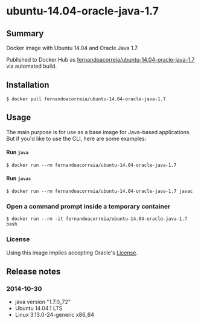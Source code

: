 ubuntu-14.04-oracle-java-1.7
============================


## Summary

Docker image with Ubuntu 14.04 and Oracle Java 1.7.

Published to Docker Hub as [fernandoacorreia/ubuntu-14.04-oracle-java-1.7](https://registry.hub.docker.com/u/fernandoacorreia/ubuntu-14.04-oracle-java-1.7/) via automated build.


## Installation

```
$ docker pull fernandoacorreia/ubuntu-14.04-oracle-java-1.7
```


## Usage

The main purpose is for use as a base image for Java-based applications. But if you'd like to use the CLI, here are some examples:


#### Run `java`

```
$ docker run --rm fernandoacorreia/ubuntu-14.04-oracle-java-1.7
```


#### Run `javac`

```
$ docker run --rm fernandoacorreia/ubuntu-14.04-oracle-java-1.7 javac
```


### Open a command prompt inside a temporary container

```
$ docker run --rm -it fernandoacorreia/ubuntu-14.04-oracle-java-1.7 bash
```


### License

Using this image implies accepting Oracle's [License](http://www.oracle.com/technetwork/java/javase/terms/license/index.html).


## Release notes

### 2014-10-30
- java version "1.7.0_72"
- Ubuntu 14.04.1 LTS
- Linux 3.13.0-24-generic x86_64
